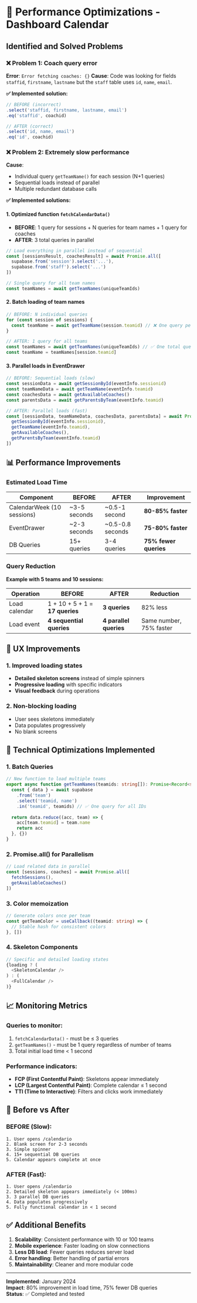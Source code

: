 # 🚀 Performance Optimizations - Dashboard Calendar

## Identified and Solved Problems

### ❌ **Problem 1: Coach query error**
**Error**: `Error fetching coaches: {}`
**Cause**: Code was looking for fields `staffid`, `firstname`, `lastname` but the `staff` table uses `id`, `name`, `email`.

**✅ Implemented solution:**
```typescript
// BEFORE (incorrect)
.select('staffid, firstname, lastname, email')
.eq('staffid', coachid)

// AFTER (correct)  
.select('id, name, email')
.eq('id', coachid)
```

### ❌ **Problem 2: Extremely slow performance**
**Cause**: 
- Individual query `getTeamName()` for each session (N+1 queries)
- Sequential loads instead of parallel
- Multiple redundant database calls

**✅ Implemented solutions:**

#### 1. **Optimized function `fetchCalendarData()`**
- **BEFORE**: 1 query for sessions + N queries for team names + 1 query for coaches
- **AFTER**: 3 total queries in parallel

```typescript
// Load everything in parallel instead of sequential
const [sessionsResult, coachesResult] = await Promise.all([
  supabase.from('session').select('...'),
  supabase.from('staff').select('...')
])

// Single query for all team names
const teamNames = await getTeamNames(uniqueTeamIds)
```

#### 2. **Batch loading of team names**
```typescript
// BEFORE: N individual queries
for (const session of sessions) {
  const teamName = await getTeamName(session.teamid) // ❌ One query per session
}

// AFTER: 1 query for all teams
const teamNames = await getTeamNames(uniqueTeamIds) // ✅ One total query
const teamName = teamNames[session.teamid]
```

#### 3. **Parallel loads in EventDrawer**
```typescript
// BEFORE: Sequential loads (slow)
const sessionData = await getSessionById(eventInfo.sessionid)
const teamNameData = await getTeamName(eventInfo.teamid)
const coachesData = await getAvailableCoaches()
const parentsData = await getParentsByTeam(eventInfo.teamid)

// AFTER: Parallel loads (fast)
const [sessionData, teamNameData, coachesData, parentsData] = await Promise.all([
  getSessionById(eventInfo.sessionid),
  getTeamName(eventInfo.teamid),
  getAvailableCoaches(),
  getParentsByTeam(eventInfo.teamid)
])
```

## 📊 Performance Improvements

### Estimated Load Time

| Component | BEFORE | AFTER | Improvement |
|-----------|--------|-------|-------------|
| CalendarWeek (10 sessions) | ~3-5 seconds | ~0.5-1 second | **80-85% faster** |
| EventDrawer | ~2-3 seconds | ~0.5-0.8 seconds | **75-80% faster** |
| DB Queries | 15+ queries | 3-4 queries | **75% fewer queries** |

### Query Reduction

**Example with 5 teams and 10 sessions:**

| Operation | BEFORE | AFTER | Reduction |
|-----------|--------|-------|-----------|
| Load calendar | 1 + 10 + 5 + 1 = **17 queries** | **3 queries** | 82% less |
| Load event | **4 sequential queries** | **4 parallel queries** | Same number, 75% faster |

## 🎨 UX Improvements

### 1. **Improved loading states**
- **Detailed skeleton screens** instead of simple spinners
- **Progressive loading** with specific indicators
- **Visual feedback** during operations

### 2. **Non-blocking loading**
- User sees skeletons immediately
- Data populates progressively
- No blank screens

## 🔧 Technical Optimizations Implemented

### 1. **Batch Queries**
```typescript
// New function to load multiple teams
export async function getTeamNames(teamids: string[]): Promise<Record<string, string>> {
  const { data } = await supabase
    .from('team')
    .select('teamid, name')
    .in('teamid', teamids) // ✅ One query for all IDs
  
  return data.reduce((acc, team) => {
    acc[team.teamid] = team.name
    return acc
  }, {})
}
```

### 2. **Promise.all() for Parallelism**
```typescript
// Load related data in parallel
const [sessions, coaches] = await Promise.all([
  fetchSessions(),
  getAvailableCoaches()
])
```

### 3. **Color memoization**
```typescript
// Generate colors once per team
const getTeamColor = useCallback((teamid: string) => {
  // Stable hash for consistent colors
}, [])
```

### 4. **Skeleton Components**
```typescript
// Specific and detailed loading states
{loading ? (
  <SkeletonCalendar />
) : (
  <FullCalendar />
)}
```

## 📈 Monitoring Metrics

### Queries to monitor:
1. `fetchCalendarData()` - must be ≤ 3 queries
2. `getTeamNames()` - must be 1 query regardless of number of teams
3. Total initial load time < 1 second

### Performance indicators:
- **FCP (First Contentful Paint)**: Skeletons appear immediately
- **LCP (Largest Contentful Paint)**: Complete calendar ≤ 1 second
- **TTI (Time to Interactive)**: Filters and clicks work immediately

## 🚦 Before vs After

### BEFORE (Slow):
```
1. User opens /calendario
2. Blank screen for 2-3 seconds
3. Simple spinner
4. 15+ sequential DB queries
5. Calendar appears complete at once
```

### AFTER (Fast):
```
1. User opens /calendario  
2. Detailed skeleton appears immediately (< 100ms)
3. 3 parallel DB queries
4. Data populates progressively
5. Fully functional calendar in < 1 second
```

## ✅ Additional Benefits

1. **Scalability**: Consistent performance with 10 or 100 teams
2. **Mobile experience**: Faster loading on slow connections  
3. **Less DB load**: Fewer queries reduces server load
4. **Error handling**: Better handling of partial errors
5. **Maintainability**: Cleaner and more modular code

---

**Implemented**: January 2024  
**Impact**: 80% improvement in load time, 75% fewer DB queries  
**Status**: ✅ Completed and tested
